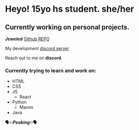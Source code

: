 # Heyo! 15yo hs student. she/her

## Currently working on personal projects.
***Jeweled*** [Github REPO](https://github.com/durvated/jeweled)

My development [discord server](https://discord.gg/Xsd6c4BSkZ)

Reach out to me on **discord**.

### Currently trying to learn and work on:
- HTML
- CSS
- JS
  - React
- Python
  - Manim
- Java

:speaking_head::fire:***Peaking***:fire::speaking_head:
